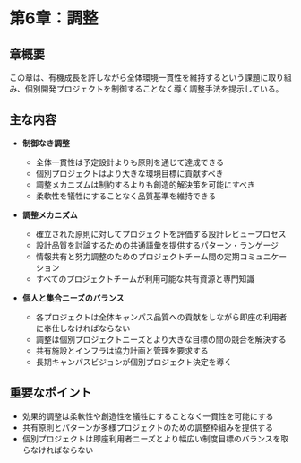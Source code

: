# 第6章：調整

## 章概要
この章は、有機成長を許しながら全体環境一貫性を維持するという課題に取り組み、個別開発プロジェクトを制御することなく導く調整手法を提示している。

## 主な内容
- **制御なき調整**
  - 全体一貫性は予定設計よりも原則を通じて達成できる
  - 個別プロジェクトはより大きな環境目標に貢献すべき
  - 調整メカニズムは制約するよりも創造的解決策を可能にすべき
  - 柔軟性を犠牲にすることなく品質基準を維持できる

- **調整メカニズム**
  - 確立された原則に対してプロジェクトを評価する設計レビュープロセス
  - 設計品質を討論するための共通語彙を提供するパターン・ランゲージ
  - 情報共有と努力調整のためのプロジェクトチーム間の定期コミュニケーション
  - すべてのプロジェクトチームが利用可能な共有資源と専門知識

- **個人と集合ニーズのバランス**
  - 各プロジェクトは全体キャンパス品質への貢献をしながら即座の利用者に奉仕しなければならない
  - 調整は個別プロジェクトニーズとより大きな目標の間の競合を解決する
  - 共有施設とインフラは協力計画と管理を要求する
  - 長期キャンパスビジョンが個別プロジェクト決定を導く

## 重要なポイント
- 効果的調整は柔軟性や創造性を犠牲にすることなく一貫性を可能にする
- 共有原則とパターンが多様プロジェクトのための調整枠組みを提供する
- 個別プロジェクトは即座利用者ニーズとより幅広い制度目標のバランスを取らなければならない